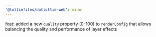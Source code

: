 ```yaml
---
'@lottiefiles/dotlottie-web': minor
---
```


feat: added a new `quality` property (0-100) to `renderConfig` that allows balancing the quality and performance of layer effects
